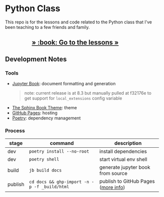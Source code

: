 Python Class
============

This repo is for the lessons and code related to the Python class that I've
been teaching to a few friends and family.

<h2 align="center"><a href="https://alissa-huskey.github.io/python-class/">» :book: Go to the lessons »</a>&nbsp;&nbsp;&nbsp;&nbsp;&nbsp;&nbsp;&nbsp;&nbsp;&nbsp;</h2>

Development Notes
-----------------

### Tools

* [Jupyter Book](https://jupyterbook.org/): document formatting and generation
  > note: current release is at 8.3 but manually pulled at f32176e
  > to get support for `local_extensions` config variable
* [The Sphinx Book Theme](https://sphinx-book-theme.readthedocs.io/en/latest/index.html): theme
* [GitHub Pages](https://pages.github.com/): hosting
* [Poetry](https://python-poetry.org/): dependency management


### Process

| stage     | command                                      | description                                        |
|-----------|----------------------------------------------|----------------------------------------------------|
| dev       | `poetry install --no-root`                     | install dependencies                               |
| dev       | `poetry shell`                                 | start virtual env shell                            |
| build     | `jb build docs`                                | generate jupyter book from source                  |
| publish   | `cd docs && ghp-import -n -p -f _build/html`   | publish to GitHub Pages ([more info][jb-pages])    |

[jb-pages]: https://jupyterbook.org/publish/gh-pages.html
